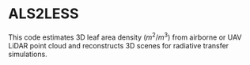 # ALS2LESS
This code estimates 3D leaf area density ($m^2/m^3$) from airborne or UAV LiDAR point cloud and reconstructs 3D scenes for radiative transfer simulations. 
